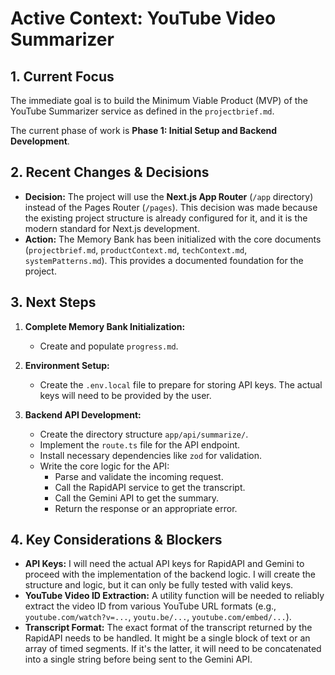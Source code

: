# Active Context: YouTube Video Summarizer

## 1. Current Focus

The immediate goal is to build the Minimum Viable Product (MVP) of the YouTube Summarizer service as defined in the `projectbrief.md`.

The current phase of work is **Phase 1: Initial Setup and Backend Development**.

## 2. Recent Changes &amp; Decisions

-   **Decision:** The project will use the **Next.js App Router** (`/app` directory) instead of the Pages Router (`/pages`). This decision was made because the existing project structure is already configured for it, and it is the modern standard for Next.js development.
-   **Action:** The Memory Bank has been initialized with the core documents (`projectbrief.md`, `productContext.md`, `techContext.md`, `systemPatterns.md`). This provides a documented foundation for the project.

## 3. Next Steps

1.  **Complete Memory Bank Initialization:**
    -   Create and populate `progress.md`.

2.  **Environment Setup:**
    -   Create the `.env.local` file to prepare for storing API keys. The actual keys will need to be provided by the user.

3.  **Backend API Development:**
    -   Create the directory structure `app/api/summarize/`.
    -   Implement the `route.ts` file for the API endpoint.
    -   Install necessary dependencies like `zod` for validation.
    -   Write the core logic for the API:
        -   Parse and validate the incoming request.
        -   Call the RapidAPI service to get the transcript.
        -   Call the Gemini API to get the summary.
        -   Return the response or an appropriate error.

## 4. Key Considerations &amp; Blockers

-   **API Keys:** I will need the actual API keys for RapidAPI and Gemini to proceed with the implementation of the backend logic. I will create the structure and logic, but it can only be fully tested with valid keys.
-   **YouTube Video ID Extraction:** A utility function will be needed to reliably extract the video ID from various YouTube URL formats (e.g., `youtube.com/watch?v=...`, `youtu.be/...`, `youtube.com/embed/...`).
-   **Transcript Format:** The exact format of the transcript returned by the RapidAPI needs to be handled. It might be a single block of text or an array of timed segments. If it's the latter, it will need to be concatenated into a single string before being sent to the Gemini API.
